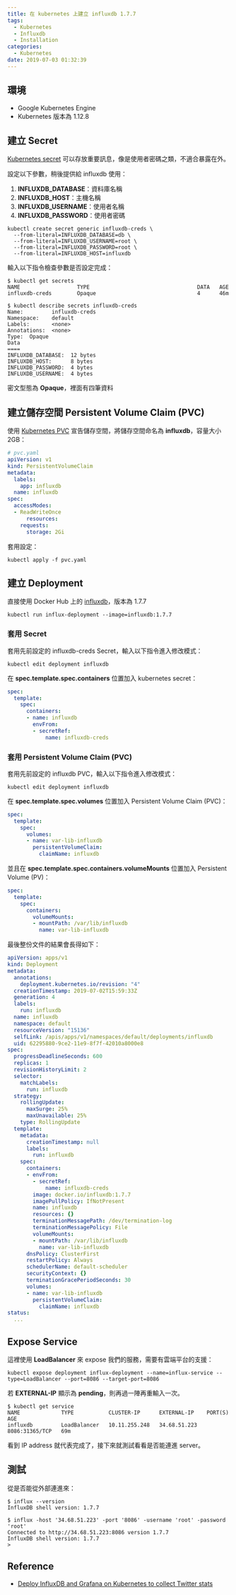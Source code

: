 ```yaml
---
title: 在 kubernetes 上建立 influxdb 1.7.7
tags:
  - Kubernetes
  - Influxdb
  - Installation
categories:
  - Kubernetes
date: 2019-07-03 01:32:39
---
```


## 環境

- Google Kubernetes Engine
- Kubernetes 版本為 1.12.8

## 建立 Secret

[Kubernetes secret](https://kubernetes.io/docs/concepts/configuration/secret/) 可以存放重要訊息，像是使用者密碼之類，不適合暴露在外。

設定以下參數，稍後提供給 influxdb 使用：

1. **INFLUXDB_DATABASE**：資料庫名稱
2. **INFLUXDB_HOST**：主機名稱
3. **INFLUXDB_USERNAME**：使用者名稱
4. **INFLUXDB_PASSWORD**：使用者密碼

```shell
kubectl create secret generic influxdb-creds \
  --from-literal=INFLUXDB_DATABASE=db \
  --from-literal=INFLUXDB_USERNAME=root \
  --from-literal=INFLUXDB_PASSWORD=root \
  --from-literal=INFLUXDB_HOST=influxdb
```

輸入以下指令檢查參數是否設定完成：

```shell
$ kubectl get secrets
NAME                  TYPE                                  DATA   AGE
influxdb-creds        Opaque                                4      46m

$ kubectl describe secrets influxdb-creds
Name:         influxdb-creds
Namespace:    default
Labels:       <none>
Annotations:  <none>
Type:  Opaque
Data
====
INFLUXDB_DATABASE:  12 bytes
INFLUXDB_HOST:      8 bytes
INFLUXDB_PASSWORD:  4 bytes
INFLUXDB_USERNAME:  4 bytes
```

密文型態為 **Opaque**，裡面有四筆資料

## 建立儲存空間 Persistent Volume Claim (PVC)

使用 [Kubernetes PVC](https://kubernetes.io/docs/concepts/storage/persistent-volumes/#persistentvolumeclaims) 宣告儲存空間，將儲存空間命名為 **influxdb**，容量大小 2GB：

```yaml
# pvc.yaml
apiVersion: v1
kind: PersistentVolumeClaim
metadata:
  labels:
    app: influxdb
  name: influxdb
spec:
  accessModes:
  - ReadWriteOnce
      resources:
    requests:
      storage: 2Gi
```

套用設定：

```shell
kubectl apply -f pvc.yaml
```

## 建立 Deployment

直接使用 Docker Hub 上的 [influxdb](https://hub.docker.com/_/influxdb)，版本為 1.7.7

```shell
kubectl run influx-deployment --image=influxdb:1.7.7
```

### 套用 Secret

套用先前設定的 influxdb-creds Secret，輸入以下指令進入修改模式：

```shell
kubectl edit deployment influxdb
```

在 **spec.template.spec.containers** 位置加入 kubernetes secret：

```yaml
spec:
  template:
    spec:
      containers:
      - name: influxdb
        envFrom:
        - secretRef:
            name: influxdb-creds
```

### 套用 Persistent Volume Claim (PVC)

套用先前設定的 influxdb PVC，輸入以下指令進入修改模式：

```shell
kubectl edit deployment influxdb
```

在 **spec.template.spec.volumes** 位置加入 Persistent Volume Claim (PVC)：

```yaml
spec:
  template:
    spec:
      volumes:
      - name: var-lib-influxdb
        persistentVolumeClaim:
          claimName: influxdb
```

並且在 **spec.template.spec.containers.volumeMounts** 位置加入 Persistent Volume (PV)：

```yaml
spec:
  template:
    spec:
      containers:
        volumeMounts:
        - mountPath: /var/lib/influxdb
          name: var-lib-influxdb
```

最後整份文件的結果會長得如下：

```yaml
apiVersion: apps/v1
kind: Deployment
metadata:
  annotations:
    deployment.kubernetes.io/revision: "4"
  creationTimestamp: 2019-07-02T15:59:33Z
  generation: 4
  labels:
    run: influxdb
  name: influxdb
  namespace: default
  resourceVersion: "15136"
  selfLink: /apis/apps/v1/namespaces/default/deployments/influxdb
  uid: 62295880-9ce2-11e9-8f7f-42010a8000e8
spec:
  progressDeadlineSeconds: 600
  replicas: 1
  revisionHistoryLimit: 2
  selector:
    matchLabels:
      run: influxdb
  strategy:
    rollingUpdate:
      maxSurge: 25%
      maxUnavailable: 25%
    type: RollingUpdate
  template:
    metadata:
      creationTimestamp: null
      labels:
        run: influxdb
    spec:
      containers:
      - envFrom:
        - secretRef:
            name: influxdb-creds
        image: docker.io/influxdb:1.7.7
        imagePullPolicy: IfNotPresent
        name: influxdb
        resources: {}
        terminationMessagePath: /dev/termination-log
        terminationMessagePolicy: File
        volumeMounts:
        - mountPath: /var/lib/influxdb
          name: var-lib-influxdb
      dnsPolicy: ClusterFirst
      restartPolicy: Always
      schedulerName: default-scheduler
      securityContext: {}
      terminationGracePeriodSeconds: 30
      volumes:
      - name: var-lib-influxdb
        persistentVolumeClaim:
          claimName: influxdb
status:
  ...
```

## Expose Service

這裡使用 **LoadBalancer** 來 expose 我們的服務，需要有雲端平台的支援：

```shell
kubectl expose deployment influx-deployment --name=influx-service --type=LoadBalancer --port=8086 --target-port=8086
```

若 **EXTERNAL-IP** 顯示為 **pending**，則再過一陣再重輸入一次。

```shell
$ kubectl get service
NAME             TYPE           CLUSTER-IP      EXTERNAL-IP    PORT(S)          AGE
influxdb         LoadBalancer   10.11.255.248   34.68.51.223   8086:31365/TCP   69m
```

看到 IP address 就代表完成了，接下來就測試看看是否能連進 server。

## 測試

從是否能從外部連進來：

```shell
$ influx --version
InfluxDB shell version: 1.7.7

$ influx -host '34.68.51.223' -port '8086' -username 'root' -password 'root'
Connected to http://34.68.51.223:8086 version 1.7.7
InfluxDB shell version: 1.7.7
>
```

## Reference

- [Deploy InfluxDB and Grafana on Kubernetes to collect Twitter stats](https://opensource.com/article/19/2/deploy-influxdb-grafana-kubernetes)